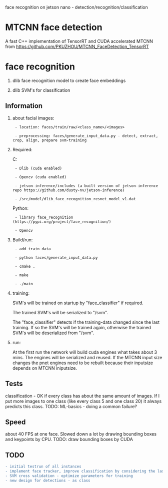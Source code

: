 face recognition on jetson nano - detection/recognition/classification

# MTCNN face detection

A fast C++ implementation of TensorRT and CUDA accelerated MTCNN from https://github.com/PKUZHOU/MTCNN_FaceDetection_TensorRT

# face recognition

1. dlib face recognition model to create face embeddings
    
    
2. dlib SVM's for classification
    


## Information

1. about facial images: 

        - location: faces/train/raw/<class_name>/<images> 
    
        - preprocessing: faces/generate_input_data.py - detect, extract, crop, align, prepare svm-training 
        
    
2. Required:

    C:

        - Dlib (cuda enabled)
    
        - Opencv (cuda enabled)
    
        - jetson-inference/includes (a built version of jetson-inference repo https://github.com/dusty-nv/jetson-inference)
    
        - /src/model/dlib_face_recognition_resnet_model_v1.dat
    
    
    
    Python: 
    
        - library face_recognition (https://pypi.org/project/face_recognition/)
    
        - Opencv
    
    
3. Build/run: 

        - add train data
        
        - python faces/generate_input_data.py

        - cmake .
    
        - make
    
        - ./main


4. training:
 
    SVM's will be trained on startup by "face_classifier" if required. 
    
    The trained SVM's will be serialized to "/svm". 
    
    The "face_classifier" detects if the training-data changed since the last training. If so the SVM's will be trained again, otherwise the trained SVM's will be deserialized from "/svm".
    
    
5. run:
    
    At the first run the network will build cuda engines what takes about 3 mins. The engines will be serialized and reused. If the MTCNN input size changes the pnet engines need to be rebuilt because their inputsize depends on MTCNN iniputsize.


## Tests

classification - OK if every class has about the same amount of images. If I put more images to one class (like every class 5 and one class 20) it always predicts this class. TODO: ML-basics - doing a common failure? 

## Speed

about 40 FPS at one face. Slowed down a lot by drawing bounding boxes and keypoints by CPU. TODO: draw bounding boxes by CUDA

## TODO
```diff
- initial testrun of all instances
- implement face tracker, improve classification by considering the last predictions for tracked face
- SVM cross validation - optimize parameters for training
- new design for detections - as class
```
